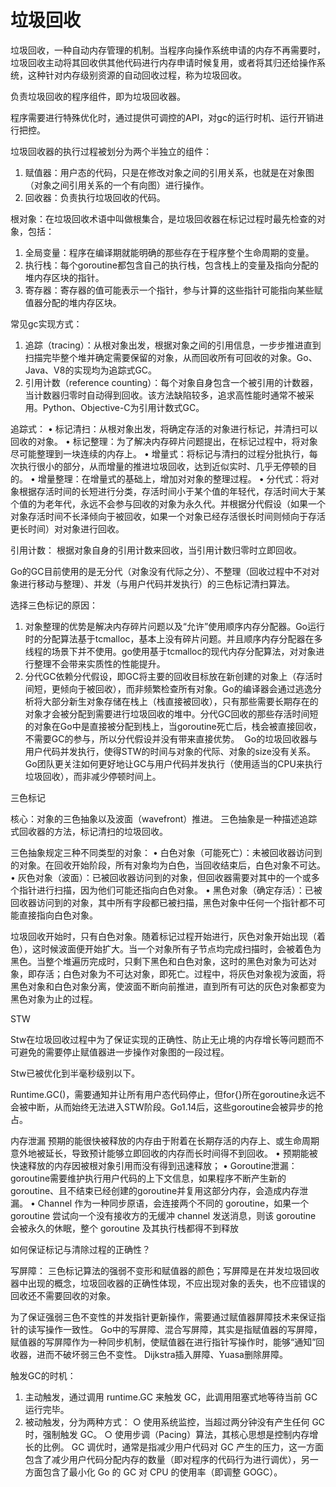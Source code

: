 # 垃圾回收

垃圾回收，一种自动内存管理的机制。当程序向操作系统申请的内存不再需要时，垃圾回收主动将其回收供其他代码进行内存申请时候复用，或者将其归还给操作系统，这种针对内存级别资源的自动回收过程，称为垃圾回收。

负责垃圾回收的程序组件，即为垃圾回收器。

程序需要进行特殊优化时，通过提供可调控的API，对gc的运行时机、运行开销进行把控。

垃圾回收器的执行过程被划分为两个半独立的组件：

 1. 赋值器：用户态的代码，只是在修改对象之间的引用关系，也就是在对象图（对象之间引用关系的一个有向图）进行操作。
 2. 回收器：负责执行垃圾回收的代码。

根对象：在垃圾回收术语中叫做根集合，是垃圾回收器在标记过程时最先检查的对象，包括：

 1. 全局变量：程序在编译期就能明确的那些存在于程序整个生命周期的变量。
 2. 执行栈：每个goroutine都包含自己的执行栈，包含栈上的变量及指向分配的堆内存区块的指针。
 3. 寄存器：寄存器的值可能表示一个指针，参与计算的这些指针可能指向某些赋值器分配的堆内存区块。

常见gc实现方式：

 1. 追踪（tracing）：从根对象出发，根据对象之间的引用信息，一步步推进直到扫描完毕整个堆并确定需要保留的对象，从而回收所有可回收的对象。Go、Java、V8的实现均为追踪式GC。
 2. 引用计数（reference counting）：每个对象自身包含一个被引用的计数器，当计数器归零时自动得到回收。该方法缺陷较多，追求高性能时通常不被采用。Python、Objective-C为引用计数式GC。

追踪式：
 • 标记清扫：从根对象出发，将确定存活的对象进行标记，并清扫可以回收的对象。
 • 标记整理：为了解决内存碎片问题提出，在标记过程中，将对象尽可能整理到一块连续的内存上。
 • 增量式：将标记与清扫的过程分批执行，每次执行很小的部分，从而增量的推进垃圾回收，达到近似实时、几乎无停顿的目的。
 • 增量整理：在增量式的基础上，增加对对象的整理过程。
 • 分代式：将对象根据存活时间的长短进行分类，存活时间小于某个值的年轻代，存活时间大于某个值的为老年代，永远不会参与回收的对象为永久代。并根据分代假设（如果一个对象存活时间不长泽倾向于被回收，如果一个对象已经存活很长时间则倾向于存活更长时间）对对象进行回收。

引用计数：
根据对象自身的引用计数来回收，当引用计数归零时立即回收。

Go的GC目前使用的是无分代（对象没有代际之分）、不整理（回收过程中不对对象进行移动与整理）、并发（与用户代码并发执行）的三色标记清扫算法。

选择三色标记的原因：

 1. 对象整理的优势是解决内存碎片问题以及“允许”使用顺序内存分配器。Go运行时的分配算法基于tcmalloc，基本上没有碎片问题。并且顺序内存分配器在多线程的场景下并不使用。go使用基于tcmalloc的现代内存分配算法，对对象进行整理不会带来实质性的性能提升。
 2. 分代GC依赖分代假设，即GC将主要的回收目标放在新创建的对象上（存活时间短，更倾向于被回收），而非频繁检查所有对象。Go的编译器会通过逃逸分析将大部分新生对象存储在栈上（栈直接被回收），只有那些需要长期存在的对象才会被分配到需要进行垃圾回收的堆中。分代GC回收的那些存活时间短的对象在Go中是直接被分配到栈上，当goroutine死亡后，栈会被直接回收，不需要GC的参与，所以分代假设并没有带来直接优势。  Go的垃圾回收器与用户代码并发执行，使得STW的时间与对象的代际、对象的size没有关系。Go团队更关注如何更好地让GC与用户代码并发执行（使用适当的CPU来执行垃圾回收），而非减少停顿时间上。

三色标记

核心：对象的三色抽象以及波面（wavefront）推进。
三色抽象是一种描述追踪式回收器的方法，标记清扫的垃圾回收。

三色抽象规定三种不同类型的对象：
 • 白色对象（可能死亡）：未被回收器访问到的对象。在回收开始阶段，所有对象均为白色，当回收结束后，白色对象不可达。
 • 灰色对象（波面）：已被回收器访问到的对象，但回收器需要对其中的一个或多个指针进行扫描，因为他们可能还指向白色对象。
 • 黑色对象（确定存活）：已被回收器访问到的对象，其中所有字段都已被扫描，黑色对象中任何一个指针都不可能直接指向白色对象。

垃圾回收开始时，只有白色对象。随着标记过程开始进行，灰色对象开始出现（着色），这时候波面便开始扩大。当一个对象所有子节点均完成扫描时，会被着色为黑色。当整个堆遍历完成时，只剩下黑色和白色对象，这时的黑色对象为可达对象，即存活；白色对象为不可达对象，即死亡。过程中，将灰色对象视为波面，将黑色对象和白色对象分离，使波面不断向前推进，直到所有可达的灰色对象都变为黑色对象为止的过程。

STW

Stw在垃圾回收过程中为了保证实现的正确性、防止无止境的内存增长等问题而不可避免的需要停止赋值器进一步操作对象图的一段过程。

Stw已被优化到半毫秒级别以下。

Runtime.GC()，需要通知并让所有用户态代码停止，但for{}所在goroutine永远不会被中断，从而始终无法进入STW阶段。Go1.14后，这些goroutine会被异步的抢占。

内存泄漏
预期的能很快被释放的内存由于附着在长期存活的内存上、或生命周期意外地被延长，导致预计能够立即回收的内存而长时间得不到回收。
 • 预期能被快速释放的内存因被根对象引用而没有得到迅速释放；
 • Goroutine泄漏：goroutine需要维护执行用户代码的上下文信息，如果程序不断产生新的goroutine、且不结束已经创建的goroutine并复用这部分内存，会造成内存泄漏。
 • Channel 作为一种同步原语，会连接两个不同的 goroutine，如果一个 goroutine 尝试向一个没有接收方的无缓冲 channel 发送消息，则该 goroutine 会被永久的休眠，整个 goroutine 及其执行栈都得不到释放

如何保证标记与清除过程的正确性？

写屏障：
三色标记算法的强弱不变形和赋值器的颜色；写屏障是在并发垃圾回收器中出现的概念，垃圾回收器的正确性体现，不应出现对象的丢失，也不应错误的回收还不需要回收的对象。

为了保证强弱三色不变性的并发指针更新操作，需要通过赋值器屏障技术来保证指针的读写操作一致性。
Go中的写屏障、混合写屏障，其实是指赋值器的写屏障，赋值器的写屏障作为一种同步机制，使赋值器在进行指针写操作时，能够“通知”回收器，进而不破坏弱三色不变性。
Dijkstra插入屏障、Yuasa删除屏障。

触发GC的时机：

 1. 主动触发，通过调用 runtime.GC 来触发 GC，此调用阻塞式地等待当前 GC 运行完毕。
 2. 被动触发，分为两种方式：
  ○ 使用系统监控，当超过两分钟没有产生任何 GC 时，强制触发 GC。
  ○ 使用步调（Pacing）算法，其核心思想是控制内存增长的比例。
GC 调优时，通常是指减少用户代码对 GC 产生的压力，这一方面包含了减少用户代码分配内存的数量（即对程序的代码行为进行调优），另一方面包含了最小化 Go 的 GC 对 CPU 的使用率（即调整 GOGC）。

